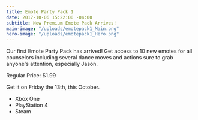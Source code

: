 ```yaml
---
title: Emote Party Pack 1
date: 2017-10-06 15:22:00 -04:00
subtitle: New Premium Emote Pack Arrives!
main-image: "/uploads/emotepack1_Main.png"
hero-image: "/uploads/emotepack1_Hero.png"
---
```


Our first Emote Party Pack has arrived! Get access to 10 new emotes for all counselors including several dance moves and actions sure to grab anyone's attention, especially Jason. 

Regular Price: $1.99

Get it on Friday the 13th, this October. 

* Xbox One
* PlayStation 4
* Steam